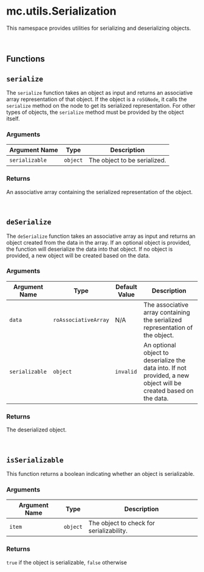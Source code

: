 # mc.utils.Serialization

This namespace provides utilities for serializing and deserializing objects.




<br />

## Functions


## `serialize`
The `serialize` function takes an object as input and returns an associative array representation of that object. If the object is a `roSGNode`, it calls the `serialize` method on the node to get its serialized representation. For other types of objects, the `serialize` method must be provided by the object itself.


### Arguments

| Argument Name  | Type     | Description                  |
|----------------|----------|------------------------------|
| `serializable` | `object` | The object to be serialized. |

### Returns

An associative array containing the serialized representation of the object.

<br/>

## `deSerialize`
The `deSerialize` function takes an associative array as input and returns an object created from the data in the array. If an optional object is provided, the function will deserialize the data into that object. If no object is provided, a new object will be created based on the data.

### Arguments

| Argument Name  | Type                 | Default Value | Description                                                                                                       |
|----------------|----------------------|---------------|-------------------------------------------------------------------------------------------------------------------|
| `data`         | `roAssociativeArray` | N/A           | The associative array containing the serialized representation of the object.                                     |
| `serializable` | `object`             | `invalid`     | An optional object to deserialize the data into. If not provided, a new object will be created based on the data. |

### Returns

The deserialized object.

<br/>

## `isSerializable`
This function returns a boolean indicating whether an object is serializable.

### Arguments

| Argument Name | Type     | Description                              |
|---------------|----------|------------------------------------------|
| `item`        | `object` | The object to check for serializability. |

### Returns

`true` if the object is serializable, `false` otherwise






